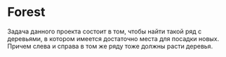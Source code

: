 # Forest
Задача данного проекта состоит в том, чтобы найти такой ряд с деревьями, в котором имеется достаточно места для посадки новых. Причем слева и справа в том же ряду тоже должны расти деревья. 
